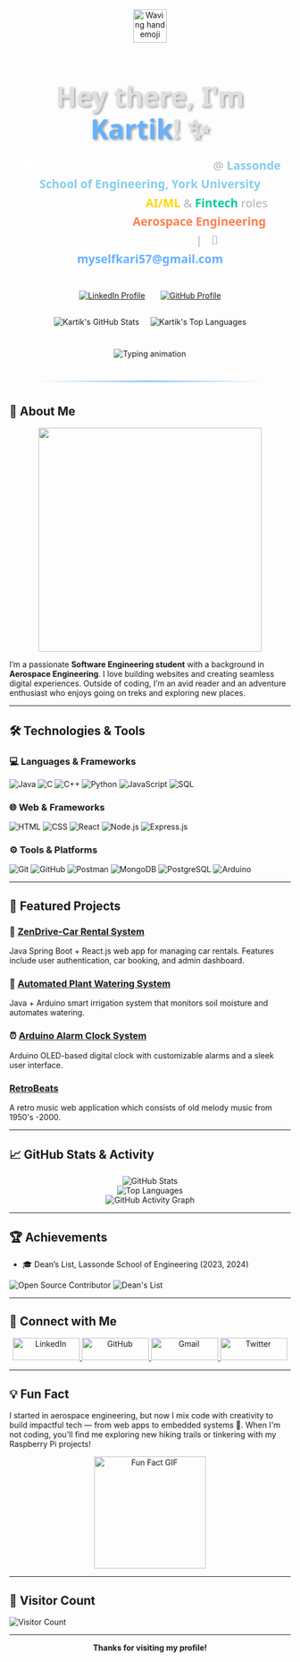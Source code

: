 <div align="center">
  <img src="https://media.giphy.com/media/hvRJCLFzWSCCxRxrER/giphy.gif" width="60" alt="Waving hand emoji">

  <h1 style="font-family: 'Segoe UI', Tahoma, Geneva, Verdana, sans-serif; font-size: 3rem; font-weight: 800; color: #E0E0E0; text-shadow: 2px 2px 4px rgba(0,0,0,0.4); margin-bottom: 10px; line-height: 1.2;">
    Hey there, I'm <span style="color: #66b2ff;">Kartik</span>! ✨
  </h1>

  <p style="font-family: 'Segoe UI', Tahoma, Geneva, Verdana, sans-serif; font-size: 1.3rem; color: #B0B0B0; margin-bottom: 25px; line-height: 1.6;">
    <span style="font-weight: 600; color: #FFFFFF;">🎓 Software Engineering Student</span> @ <b style="color: #87CEEB;">Lassonde School of Engineering, York University</b> <br>
    <span style="font-weight: 600; color: #FFFFFF;">🚀 Passionate about</span> <b style="color: #FFD700;">AI/ML</b> & <b style="color: #00CC99;">Fintech</b> roles <br>
    <span style="font-weight: 600; color: #FFFFFF;">💡 Background in</span> <b style="color: #FF7F50;">Aerospace Engineering</b> <br>
    <span style="font-weight: 600; color: #FFFFFF;">📍 Toronto, Canada</span> &nbsp;&nbsp;|&nbsp;&nbsp; 📧 <a href="mailto:myselfkari57@gmail.com" style="color: #66b2ff; text-decoration: none; font-weight: 600;">myselfkari57@gmail.com</a>
  </p>

  <div style="margin-top: 40px; margin-bottom: 30px;">
    <a href="https://www.linkedin.com/in/erks/" target="_blank" style="margin: 0 12px; display: inline-block;">
      <img src="https://img.shields.io/badge/-LinkedIn-0A66C2?style=for-the-badge&logo=linkedin&logoColor=white" alt="LinkedIn Profile">
    </a>
    <a href="https://github.com/Kartikk28" target="_blank" style="margin: 0 12px; display: inline-block;">
      <img src="https://img.shields.io/badge/-GitHub-181717?style=for-the-badge&logo=github&logoColor=white" alt="GitHub Profile">
    </a>
    </div>

  <div style="margin-top: 30px; display: flex; flex-wrap: wrap; justify-content: center; gap: 20px;">
    <img src="https://github-readme-stats.vercel.app/api?username=Kartikk28&show_icons=true&theme=dark&hide_border=true&count_private=true&line_height=25" alt="Kartik's GitHub Stats">
    <img src="https://github-readme-stats.vercel.app/api/top-langs/?username=Kartikk28&layout=compact&theme=dark&hide_border=true" alt="Kartik's Top Languages">
  </div>
</div>

<div align="center" style="margin-top: 40px; margin-bottom: 30px;">
  <img src="https://readme-typing-svg.demolab.com?font=Fira+Code&weight=600&size=26&duration=4000&pause=1000&color=58A6FF&center=true&vCenter=true&width=600&height=60&lines=Welcome+to+my+GitHub+profile!;Let's+build+something+awesome+together!;Check+out+my+projects+below!;" alt="Typing animation">
</div>

<hr style="border: none; height: 2px; background: linear-gradient(to right, rgba(102, 178, 255, 0), #66b2ff, rgba(102, 178, 255, 0)); margin: 40px auto; width: 80%;">

## 🚀 About Me

<p align="center">
  <img src="https://github.com/saadeghi/saadeghi/blob/master/dino.gif" width="400"/>
</p>


I’m a passionate **Software Engineering student** with a background in **Aerospace Engineering**. I love building websites and creating seamless digital experiences. Outside of coding, I’m an avid reader and an adventure enthusiast who enjoys going on treks and exploring new places.

---

## 🛠️ Technologies & Tools

### 💻 Languages & Frameworks
![Java](https://img.shields.io/badge/-Java-007396?style=flat&logo=java&logoColor=white)
![C](https://img.shields.io/badge/-C-A8B9CC?style=flat&logo=c&logoColor=white)
![C++](https://img.shields.io/badge/-C++-00599C?style=flat&logo=cplusplus&logoColor=white)
![Python](https://img.shields.io/badge/-Python-3776AB?style=flat&logo=python&logoColor=white)
![JavaScript](https://img.shields.io/badge/-JavaScript-F7DF1E?style=flat&logo=javascript&logoColor=black)
![SQL](https://img.shields.io/badge/-SQL-4479A1?style=flat&logo=mysql&logoColor=white)

### 🌐 Web & Frameworks
![HTML](https://img.shields.io/badge/-HTML-E34F26?style=flat&logo=html5&logoColor=white)
![CSS](https://img.shields.io/badge/-CSS-1572B6?style=flat&logo=css3&logoColor=white)
![React](https://img.shields.io/badge/-React-61DAFB?style=flat&logo=react&logoColor=black)
![Node.js](https://img.shields.io/badge/-Node.js-339933?style=flat&logo=node.js&logoColor=white)
![Express.js](https://img.shields.io/badge/-Express-000000?style=flat&logo=express&logoColor=white)

### ⚙️ Tools & Platforms
![Git](https://img.shields.io/badge/-Git-F05032?style=flat&logo=git&logoColor=white)
![GitHub](https://img.shields.io/badge/-GitHub-181717?style=flat&logo=github&logoColor=white)
![Postman](https://img.shields.io/badge/-Postman-FF6C37?style=flat&logo=postman&logoColor=white)
![MongoDB](https://img.shields.io/badge/-MongoDB-47A248?style=flat&logo=mongodb&logoColor=white)
![PostgreSQL](https://img.shields.io/badge/-PostgreSQL-336791?style=flat&logo=postgresql&logoColor=white)
![Arduino](https://img.shields.io/badge/-Arduino-00979D?style=flat&logo=arduino&logoColor=white)


---

## 🧩 Featured Projects

### 🚗 [ZenDrive-Car Rental System](https://github.com/Kartikk28/Car_Rental)
Java Spring Boot + React.js web app for managing car rentals. Features include user authentication, car booking, and admin dashboard.

### 🌱 [Automated Plant Watering System](https://github.com/Kartikk28/Plant-Watering-System-)
Java + Arduino smart irrigation system that monitors soil moisture and automates watering.

### ⏰ [Arduino Alarm Clock System](https://github.com/Kartikk28/Alarm-Clock-System-OLED)
Arduino OLED-based digital clock with customizable alarms and a sleek user interface.

###  [RetroBeats](https://github.com/Kartikk28/RetroBeats)
A retro music web application which consists of old melody music from 1950's -2000.

---

## 📈 GitHub Stats & Activity

<p align="center">
  <img src="https://github-readme-stats.vercel.app/api?username=Kartikk28&show_icons=true&theme=dark" alt="GitHub Stats" />
  <br>
  <img src="https://github-readme-stats.vercel.app/api/top-langs/?username=Kartikk28&layout=compact&theme=dark" alt="Top Languages" />
  <br>
  <img src="https://github-readme-activity-graph.vercel.app/graph?username=Kartikk28&theme=github-dark" alt="GitHub Activity Graph" />
</p>

---

## 🏆 Achievements

- 🎓 Dean’s List, Lassonde School of Engineering (2023, 2024)

![Open Source Contributor](https://img.shields.io/badge/-Open%20Source%20Contributor-blue)
![Dean's List](https://img.shields.io/badge/-Dean's%20List-orange)

---

## 🤝 Connect with Me

<p align="center">
  <a href="https://www.linkedin.com/in/kartik-sharma-8859b819a" target="_blank">
    <img src="https://img.shields.io/badge/-LinkedIn-0A66C2?style=for-the-badge&logo=linkedin&logoColor=white" alt="LinkedIn" style="height: 40px; width: 120px;">
  </a>  
  <a href="https://github.com/Kartikk28" target="_blank">
    <img src="https://img.shields.io/badge/-GitHub-181717?style=for-the-badge&logo=github&logoColor=white" alt="GitHub" style="height: 40px; width: 120px;">
  </a>  
  <a href="mailto:myselfkari57@gmail.com" target="_blank">
    <img src="https://img.shields.io/badge/-Gmail-EA4335?style=for-the-badge&logo=gmail&logoColor=white" alt="Gmail" style="height: 40px; width: 120px;">
  </a>  
  <a href="https://twitter.com/yourhandle" target="_blank">
    <img src="https://img.shields.io/badge/-Twitter-1DA1F2?style=for-the-badge&logo=twitter&logoColor=white" alt="Twitter" style="height: 40px; width: 120px;">
  </a>
</p>

---

## 💡 Fun Fact
I started in aerospace engineering, but now I mix code with creativity to build impactful tech — from web apps to embedded systems 🚀. When I'm not coding, you'll find me exploring new hiking trails or tinkering with my Raspberry Pi projects!

<p align="center">
  <img src="https://media.giphy.com/media/l0HlNaQ6gWfllcjDO/giphy.gif" alt="Fun Fact GIF" width="200">
</p>

---

## 🌟 Visitor Count
![Visitor Count](https://profile-counter.glitch.me/Kartikk28/count.svg)

---

<p align="center">
  <b>Thanks for visiting my profile! </b>
</p>
